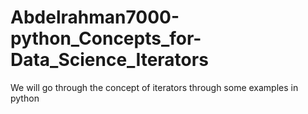 # Abdelrahman7000-python_Concepts_for-Data_Science_Iterators
We will go through the concept of iterators through some examples in python
